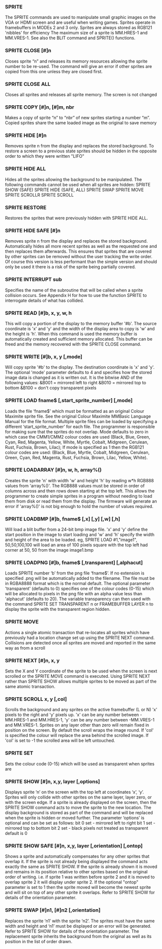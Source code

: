 

### SPRITE

The SPRITE commands are used to manipulate small graphic images on the VGA or HDMI screen and are useful when writing games. Sprites operate in framebuffers in MODEs 2 and 3 only. Sprites are always stored as RGB121 'nibbles' for efficiency The maximum size of a sprite is MM.HRES-1 and MM.VRES-1. See also the BLIT command and SPRITE() functions.

### SPRITE CLOSE [#]n

Closes sprite “n” and releases its memory resources allowing the sprite number to be re-used. The command will give an error if other sprites are copied from this one unless they are closed first.

### SPRITE CLOSE ALL

Closes all sprites and releases all sprite memory. The screen is not changed

### SPRITE COPY [#]n, [#]m, nbr

Makes a copy of sprite “n” to “nbr” of new sprites starting a number “m”. Copied sprites share the same loaded image as the original to save memory

### SPRITE HIDE [#]n

Removes sprite n from the display and replaces the stored background. To restore a screen to a previous state sprites should be hidden in the opposite order to which they were written "LIFO"

### SPRITE HIDE ALL

Hides all the sprites allowing the background to be manipulated. The following commands cannot be used when all sprites are hidden: SPRITE SHOW (SAFE) SPRITE HIDE (SAFE, ALL) SPRITE SWAP SPRITE MOVE SPRITE SCROLLR SPRITE SCROLL

### SPRITE RESTORE

Restores the sprites that were previously hidden with SPRITE HIDE ALL.

### SPRITE HIDE SAFE [#]n

Removes sprite n from the display and replaces the stored background. Automatically hides all more recent sprites as well as the requested one and then replaces them afterwards. This ensures that sprites that are covered by other sprites can be removed without the user tracking the write order. Of course this version is less performant than the simple version and should only be used it there is a risk of the sprite being partially covered.

### SPRITE INTERRUPT sub

Specifies the name of the subroutine that will be called when a sprite collision occurs. See Appendix H for how to use the function SPRITE to interrogate details of what has collided.

### SPRITE READ [#]b, x, y, w, h

This will copy a portion of the display to the memory buffer '#b'. The source coordinate is 'x' and 'y' and the width of the display area to copy is 'w' and the height is 'h'. When this command is used the memory buffer is automatically created and sufficient memory allocated. This buffer can be freed and the memory recovered with the SPRITE CLOSE command.

### SPRITE WRITE [#]b, x, y [,mode]

Will copy sprite '#b' to the display. The destination coordinate is 'x' and 'y'. The optional 'mode' parameter defaults to 4 and specifies how the stored image data is changed as it is written out. It is the bitwise AND of the following values: &B001 = mirrored left to right &B010 = mirrored top to bottom &B100 = don't copy transparent pixels

### SPRITE LOAD fname$ [,start_sprite_number] [,mode]

Loads the file ‘fname$’ which must be formatted as an original Colour Maximite sprite file. See the original Colour Maximite MMBasic Language Manual for the file format. Multiple sprite files can be loaded by specifying a different ‘start_sprite_number’ for each file. The programmer is responsible for making sure that the sprites do not overlap. Mode defaults to zero in which case the CMM1/CMM2 colour codes are used (Black, Blue, Green, Cyan, Red, Magenta, Yellow, White, Myrtle, Cobalt, Midgreen, Cerulean, Rust, Fuchsia, Brown, Lilac); If mode is specified as 1 then the RGB121 colour codes are used: (Black, Blue, Myrtle, Cobalt, Midgreen, Cerulean, Green, Cyan, Red, Magenta, Rust, Fuchsia, Brown, Lilac, Yellow, White).

### SPRITE LOADARRAY [#]n, w, h, array%()

Creates the sprite 'n' with width 'w' and height 'h' by reading w*h RGB888 values from 'array%()'. The RGB888 values must be stored in order of columns across and then rows down starting at the top left. This allows the programmer to create simple sprites in a program without needing to load them from disk or read them from the display. The firmware will generate an error if 'array%()' is not big enough to hold the number of values required.

### SPRITE LOADBMP [#]b, fname$ [,x] [,y] [,w] [,h]

Will load a blit buffer from a 24-bit bmp image file. 'x' and 'y' define the start position in the image to start loading and 'w' and 'h' specify the width and height of the area to be loaded. eg, SPRITE LOAD #1,"image1", 50,50,100,100 will load an area of 100 pixels square with the top left had corner at 50, 50 from the image image1.bmp

### SPRITE LOADPNG [#]b, fname$ [,transparent] [,alphacut]

Loads SPRITE number ‘b’ from the png file ‘fname$’. If no extension is specified .png will be automatically added to the filename. The file must be in RGBA8888 format which is the normal default. The optional parameter 'transparent' (defaults to 0) specifies one of the colour codes (0-15) which will be allocated to pixels in the png file with an alpha value less than 'alphacut' (defaults to 20). The variable transparency can then used with the command SPRITE SET TRANSPARENT n or FRAMEBUFFER LAYER n to display the sprite with the transparent region hidden.

### SPRITE MOVE

Actions a single atomic transaction that re-locates all sprites which have previously had a location change set up using the SPRITE NEXT command. Collisions are detected once all sprites are moved and reported in the same way as from a scroll

### SPRITE NEXT [#]n, x, y

Sets the X and Y coordinate of the sprite to be used when the screen is next scrolled or the SPRITE MOVE command is executed. Using SPRITE NEXT rather than SPRITE SHOW allows multiple sprites to be moved as part of the same atomic transaction.

### SPRITE SCROLL x, y [,col]

Scrolls the background and any sprites on the active framebuffer (L or N) 'x' pixels to the right and 'y' pixels up. 'x' can be any number between - MM.HRES-1 and MM.HRES-1, 'y' can be any number between -MM.VRES-1 and MM.VRES-1. Sprites on any layer other than zero will remain fixed in position on the screen. By default the scroll wraps the image round. If 'col' is specified the colour will replace the area behind the scrolled image. If 'col' is set to -1 the scrolled area will be left untouched.

### SPRITE SET

Sets the colour code (0-15) which will be used as transparent when sprites are

### SPRITE SHOW [#]n, x,y, layer [,options]

Displays sprite ‘n’ on the screen with the top left at coordinates ‘x’, ‘y’. Sprites will only collide with other sprites on the same layer, layer zero, or with the screen edge. If a sprite is already displayed on the screen, then the SPRITE SHOW command acts to move the sprite to the new location. The display background is stored as part of the command and will be replaced when the sprite is hidden or moved further. The parameter ‘options’ is optional and can be set as follows: bit 0 set - mirrored left to right bit 1 set - mirrored top to bottom bit 2 set - black pixels not treated as transparent default is 0

### SPRITE SHOW SAFE [#]n, x,y, layer [,orientation] [,ontop]

Shows a sprite and automatically compensates for any other sprites that overlap it. If the sprite is not already being displayed the command acts exactly the same as SPRITE SHOW. If the sprite is already shown it is moved and remains in its position relative to other sprites based on the original order of writing. i.e. if sprite 1 was written before sprite 2 and it is moved to overlap sprite 2 it will display under sprite 2. If the optional "ontop" parameter is set to 1 then the sprite moved will become the newest sprite and will sit on top of any other sprite it overlaps. Refer to SPRITE SHOW for details of the orientation parameter.

### SPRITE SWAP [#]n1, [#]n2 [,orientation]

Replaces the sprite ‘n1’ with the sprite ‘n2’. The sprites must have the same width and height and ‘n1’ must be displayed or an error will be generated. Refer to SPRITE SHOW for details of the orientation parameter. The replacement sprite inherits the background from the original as well as its position in the list of order drawn.